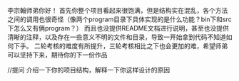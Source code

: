 李宗翰师弟你好！
首先你整个项目看起来很饱满，但是结构实在混乱，各个方法之间的调用也很奇怪（像两个program目录下具体实现的是什么功能？bin下和src下怎么又有俩program？）
而且也没提供README文档进行说明，甚至也没提供清晰的注释，以及存在一些意义不明的文件和目录，导致一开始拿到代码不知道如何下手。
二轮考核的难度有所提升，三轮考核相比之下也会更加的难，希望师弟可以坚持下来，期待你的下一份作品

//提问
介绍一下你的项目结构，解释一下你这样设计的原因